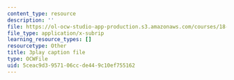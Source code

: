 ```yaml
---
content_type: resource
description: ''
file: https://ol-ocw-studio-app-production.s3.amazonaws.com/courses/18-06sc-linear-algebra-fall-2011/5ceac9d3957106ccde449c10ef755162_mVeuZzJdd1w.srt
file_type: application/x-subrip
learning_resource_types: []
resourcetype: Other
title: 3play caption file
type: OCWFile
uid: 5ceac9d3-9571-06cc-de44-9c10ef755162
---
```

